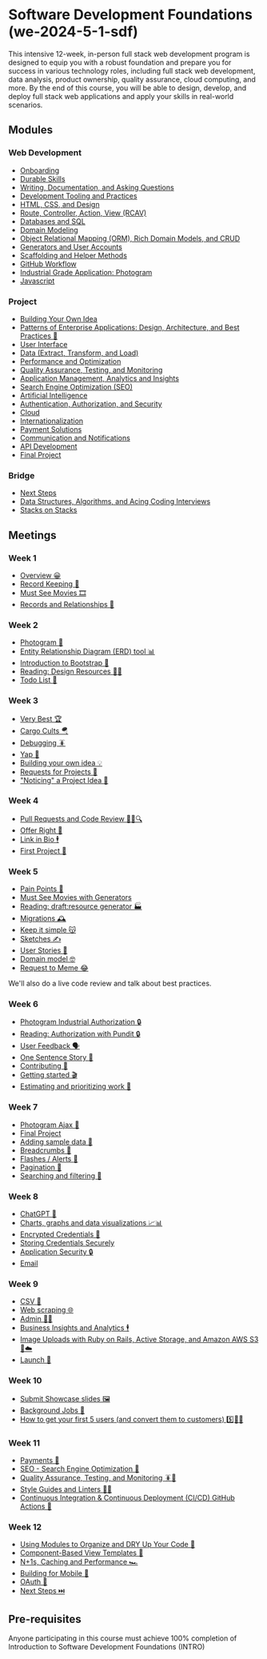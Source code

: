 # Software Development Foundations (we-2024-5-1-sdf)
This intensive 12-week, in-person full stack web development program is designed to equip you with a robust foundation and prepare you for success in various technology roles, including full stack web development, data analysis, product ownership, quality assurance, cloud computing, and more. By the end of this course, you will be able to design, develop, and deploy full stack web applications and apply your skills in real-world scenarios.

## Modules

<!-- TODO: add overviews -->
### Web Development
- [Onboarding](./onboarding.md)
- [Durable Skills](./durable-skills.md)
- [Writing, Documentation, and Asking Questions](./writing-documentation-and-asking-questions.md)
- [Development Tooling and Practices](./development-tooling-and-practices.md)
- [HTML, CSS, and Design](./html-css-and-design.md)
- [Route, Controller, Action, View (RCAV)](./route-controller-action-view.md)
- [Databases and SQL](./databases-and-sql.md)
- [Domain Modeling](./domain-modeling.md)
- [Object Relational Mapping (ORM), Rich Domain Models, and CRUD](./orm-rich-models-and-crud.md)
- [Generators and User Accounts](./generators-and-user-accounts.md)
- [Scaffolding and Helper Methods](./scaffolding-and-helper-methods.md)
- [GitHub Workflow](./github-workflow.md)
- [Industrial Grade Application: Photogram](./photogram-industrial-grade.md)
- [Javascript](./javascript.md)

### Project
- [Building Your Own Idea](./building-your-own-idea.md)
- [Patterns of Enterprise Applications: Design, Architecture, and Best Practices 📐](./patterns-of-enterprise-applications.md)
- [User Interface](./user-interface.md)
- [Data (Extract, Transform, and Load)](./data-extract-transform-load.md)
- [Performance and Optimization](./performance-and-optimization.md)
- [Quality Assurance, Testing, and Monitoring](./qa-testing-and-monitoring.md)
- [Application Management, Analytics and Insights](./application-management-analytics-and-insights.md)
- [Search Engine Optimization (SEO)](./seo.md)
- [Artificial Intelligence](./artificial-intelligence.md)
- [Authentication, Authorization, and Security](./authentication-authorization-and-security.md)
- [Cloud](./cloud.md)
- [Internationalization](./internationalization.md)
- [Payment Solutions](./payment-solutions.md)
- [Communication and Notifications](./communication-and-notifications.md)
- [API Development](./api-development.md)
- [Final Project](./final-project.md)

### Bridge
- [Next Steps](./next-steps.md)
- [Data Structures, Algorithms, and Acing Coding Interviews](./data-structures-algorithms.md)
- [Stacks on Stacks](./stacks-on-stacks.md)

<!-- TODO: fix meeting links 😅 -->
## Meetings
### Week 1
- [Overview 😀](./onboarding.md#overview-😀)
- [Record Keeping 📑](./domain-modeling.md#record-keeping-📑)
- [Must See Movies 🎞️](./domain-modeling.md#must-see-movies-🎞️)
- [Records and Relationships 🔗](./domain-modeling.md#records-and-relationships-🔗)
<!-- TODO
  might need more here
  maybe go over shortcuts, vscode, terminal, mac tips, etc. ?
  ./development-tooling-and-practices.md#VS-Code-and-the-terminal

  or move up bootstrap
-->

### Week 2
- [Photogram 📸](./domain-modeling.md#photogram-📸)
- [Entity Relationship Diagram (ERD) tool 📊](./domain-modeling.md#entity-relationship-diagram-erd-tool-📊)
- [Introduction to Bootstrap 🥾](./html-css-design-and-user-interfaces.md#introduction-to-bootstrap-🥾)
- [Reading: Design Resources 🧑‍🎨](./html-css-design-and-user-interfaces.md#reading-design-resources-🧑‍🎨)
- [Todo List 📝](./domain-modeling.md#todo-list-📝)

### Week 3
- [Very Best 🏆](./domain-modeling.md#very-best-🏆)
- [Cargo Cults 🪂](./development-tooling-and-practices.md#cargo-cults-🪂)
- [Debugging 🪳](./development-tooling-and-practices.md#debugging-🪳)
- [Yap 🍔](./domain-modeling.md#yap-🍔)
- [Building your own idea 💡](./building-your-own-idea.md#building-your-own-idea-💡)
- [Requests for Projects 🤝](./building-your-own-idea.md#requests-for-projects-🤝)
- ["Noticing" a Project Idea 🤔](./building-your-own-idea.md#noticing-a-project-idea-🤔)

### Week 4
- [Pull Requests and Code Review 📝🔧🔍](./github-workflow.md#pull-requests-and-code-review-📝🔧🔍)
- [Offer Right 🤝](./domain-modeling.md#offer-right-🤝)
- [Link in Bio 🕴️](./github-workflow.md#link-in-bio-🕴️)
- [First Project 🚀](./github-workflow.md#first-project-🚀)

### Week 5
- [Pain Points 🥲](./building-your-own-idea.md#pain-points-🥲)
- [Must See Movies with Generators](./generators-and-user-accounts.md#must-see-movies-with-generators)
- [Reading: draft:resource generator 🏭](./generators-and-user-accounts.md#reading-draftresource-generator-🏭)
- [Migrations 🕰️](./databases-and-sql.md#database-migrations-🕰️)
- [Keep it simple 😽](./building-your-own-idea.md#keep-it-simple-😽)
- [Sketches ✍️](./building-your-own-idea.md#sketches-✍️)
- [User Stories 📖](./building-your-own-idea.md#user-stories-📖)
- [Domain model 🤓](./building-your-own-idea.md#domain-model-🤓)
- [Request to Meme 😂](./github-workflow.md#request-to-meme-😂)

We'll also do a live code review and talk about best practices.

### Week 6
- [Photogram Industrial Authorization 🔒](./photogram-industrial-grade.md#photogram-industrial-authorization-🔒)
- [Reading: Authorization with Pundit 🔒](./photogram-industrial-grade.md#reading-authorization-with-pundit-🔒)
- [User Feedback 🗣️](./building-your-own-idea.md#user-feedback-🗣️)
- [One Sentence Story 📖](./github-workflow.md#one-sentence-story-📖)
- [Contributing 🙋](./github-workflow.md#contributing-🙋)
- [Getting started 🎬](./building-your-own-idea.md#getting-started-🎬)
- [Estimating and prioritizing work 🤔](./building-your-own-idea.md#estimating-and-prioritizing-work-🤔)

### Week 7
- [Photogram Ajax 📸](./javascript.md#photogram-ajax-📸)
- [Final Project](./final-project.md)
- [Adding sample data 🥸](./data-extract-transform-load.md#adding-sample-data-🥸)
- [Breadcrumbs 🍞](./html-css-design-and-user-interfaces.md#breadcrumbs-🍞)
- [Flashes / Alerts 🚨](./html-css-design-and-user-interfaces.md#flashes-and-alerts-🚨)
- [Pagination 📄](./performance-and-optimization.md#pagination-📄)
- [Searching and filtering 🔎](./performance-and-optimization.md#searching-and-filtering-🔎)

### Week 8
- [ChatGPT 🧠](./artificial-intelligence.md#chatgpt-🧠)
- [Charts, graphs and data visualizations 📈📊](./visualization-and-reporting.md#charts-graphs-and-data-visualizations-📈📊)
- [Encrypted Credentials 🤫](./authentication-authorization-and-security.md#encrypted-credentials-🤫)
- [Storing Credentials Securely](./authentication-authorization-and-security.md#storing-credentials-securely-using-environment-variables)
- [Application Security 🔒](./authentication-authorization-and-security.md#application-security-🔒)
- [Email](./communication-and-notifications.md#email-📬)

### Week 9
- [CSV 📁](./data-extract-transform-load.md#csv-📁)
- [Web scraping 🌐](./data-extract-transform-load.md#web-scraping-🌐)
- [Admin 🧑‍💼](./visualization-and-reporting.md#admin-🧑‍💼)
- [Business Insights and Analytics 🕴️](./visualization-and-reporting.md#business-insights-and-analytics-🕴️)
- [Image Uploads with Ruby on Rails, Active Storage, and Amazon AWS S3 🌇☁️](./cloud.md#image-uploads-with-ruby-on-rails-active-storage-and-amazon-aws-s3-🌇☁️)
- [Launch 🚀](./building-your-own-idea.md#launch-🚀)

### Week 10
- [Submit Showcase slides 🖼️](./final-project.md#submit-showcase-slides-🖼️)
- [Background Jobs 🦸](./performance-and-optimization.md#background-jobs-🦸)
- [How to get your first 5 users (and convert them to customers) 5️⃣📲🥳](./building-your-own-idea.md#how-to-get-your-first-5-users-and-convert-them-to-customers-5️⃣📲🥳)

### Week 11
- [Payments 🤑](./payment-solutions.md#payments-🤑)
- [SEO - Search Engine Optimization 🔎](./visualization-and-reporting.md#seo---search-engine-optimization-🔎)
- [Quality Assurance, Testing, and Monitoring 🪳🧐](./development-tooling-and-practices.md#quality-assurance-testing-and-monitoring-🪳🧐)
- [Style Guides and Linters 🕺💃](./development-tooling-and-practices.md#style-guides-and-linters-🕺💃)
- [Continuous Integration & Continuous Deployment (CI/CD) GitHub Actions 🔄](./development-tooling-and-practices.md#continuous-integration--continuous-deployment-cicd-github-actions-🔄)

### Week 12
- [Using Modules to Organize and DRY Up Your Code 🧱](./patterns-of-enterprise-applications.md#using-modules-to-organize-and-dry-up-your-code-🧱)
- [Component-Based View Templates 🧩](./patterns-of-enterprise-applications.md#component-based-view-templates-🧩)
- [N+1s, Caching and Performance 🏎️](./performance-and-optimization.md#n1s-caching-and-performance-🏎️)
- [Building for Mobile 📲](./html-css-design-and-user-interfaces.md#building-for-mobile-📲)
- [OAuth 🪪](./authentication-authorization-and-security.md#authentication-with-oauth-🪪)
- [Next Steps ⏭️ ](./next-steps.md)

## Pre-requisites
Anyone participating in this course must achieve 100% completion of Introduction to Software Development Foundations (INTRO)
